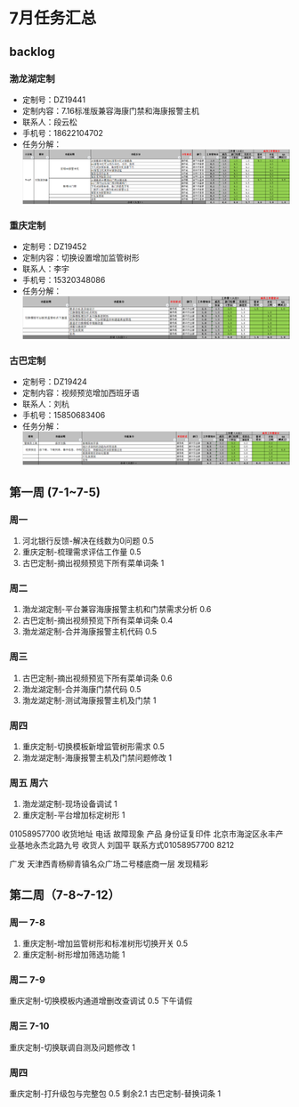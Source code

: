 # 7月任务汇总
## backlog

### 渤龙湖定制

* 定制号：DZ19441
* 定制内容：7.16标准版兼容海康门禁和海康报警主机
* 联系人：段云松
* 手机号：18622104702
* 任务分解：
![渤龙湖定制](2019-07_files/2.bmp)

### 重庆定制

* 定制号：DZ19452
* 定制内容：切换设置增加监管树形
* 联系人：李宇
* 手机号：15320348086
* 任务分解：
![重庆定制](2019-07_files/1.bmp)

### 古巴定制

* 定制号：DZ19424
* 定制内容：视频预览增加西班牙语
* 联系人：刘杭
* 手机号：15850683406
* 任务分解：
![古巴定制](2019-07_files/3.bmp)

## 第一周 (7-1~7-5)

### 周一
1. 河北银行反馈-解决在线数为0问题 0.5
2. 重庆定制-梳理需求评估工作量 0.5
3. 古巴定制-摘出视频预览下所有菜单词条 1

### 周二
1. 渤龙湖定制-平台兼容海康报警主机和门禁需求分析 0.6
2. 古巴定制-摘出视频预览下所有菜单词条 0.4
3. 渤龙湖定制-合并海康报警主机代码 0.5

### 周三
1. 古巴定制-摘出视频预览下所有菜单词条 0.6
2. 渤龙湖定制-合并海康门禁代码 0.5
3. 渤龙湖定制-测试海康报警主机及门禁 1

### 周四
1. 重庆定制-切换模板新增监管树形需求 0.5
2. 渤龙湖定制-海康报警主机及门禁问题修改 1

### 周五 周六
1. 渤龙湖定制-现场设备调试 1
2. 重庆定制-平台增加标定树形 1

01058957700
收货地址 电话 故障现象 产品 身份证复印件
北京市海淀区永丰产业基地永杰北路九号 收货人 刘国平 联系方式01058957700 8212

广发
天津西青杨柳青镇名众广场二号楼底商一层
发现精彩


## 第二周（7-8~7-12）
### 周一 7-8
1. 重庆定制-增加监管树形和标准树形切换开关 0.5
2. 重庆定制-树形增加筛选功能 1
### 周二 7-9
重庆定制-切换模板内通道增删改查调试 0.5
下午请假
### 周三 7-10
重庆定制-切换联调自测及问题修改 1
### 周四
重庆定制-打升级包与完整包 0.5 剩余2.1
古巴定制-替换词条 1


